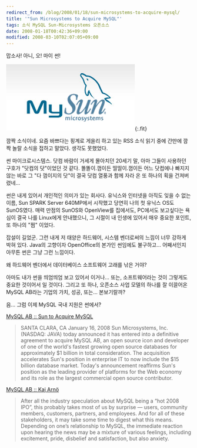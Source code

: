 ```yaml
---
redirect_from: /blog/2008/01/18/sun-microsystems-to-acquire-mysql/
title: '"Sun Microsystems to Acquire MySQL"'
tags: 소식 MySQL Sun-Microsystems 오픈소스
date: 2008-01-18T00:42:36+09:00
modified: 2008-03-10T02:07:05+09:00
---
```

맙소사! 아니, 오! 마이 썬!

![My SUN](/attachments/2008-01-18-mysun.png){:.fit}

깜짝 소식이네. 요즘 바쁘다는 핑계로 게을리 하고 있는 RSS 소식 읽기 중에
간만에 깜짝 놀랄 소식을 접하고 말았다. 생각도 못했었다.

썬 마이크로시스템스. 닷컴 바람이 거세게 몰아치던 20세기 말, 아마 그들이
사용하던 구호가 "닷컴의 닷"이었던 것 같다. 똘똘이.껌이든 띨띨이.껌이든
어느 닷컴에나 빠지지 않는 바로 그 "다 껌이지의 닷"이 결국 닷컴 열풍과
함께 자라 온 또 하나의 획을 건져버렸네...

썬은 내게 있어서 개인적인 의미가 있는 회사다. 유닉스와 인터넷을 아직도
잊을 수 없는 이름, Sun SPARK Server 640MP에서 시작했고 당연히 나의 첫
유닉스 OS도 SunOS였다. 매력 만점의 SunOS와 OpenView를 집에서도, PC에서도
보고싶다는 욕심이 결국 나를 Linux에게 안내했으니, 그 시절이 내 인생에
있어서 매우 중요한 포인트, 또 하나의 "쩜" 이었다.

잡설이 길었군. 그런 내게 저 태양은 하드웨어, 시스템 벤더로써의 느낌이
너무 강하게 박혀 있다. Java의 고향이자 OpenOffice의 본가인 썬임에도
불구하고... 어째서인지 아무튼 썬은 그냥 그런 느낌이다.

왜 하드웨어 벤더에서 데이터베이스 소프트웨어 고래를 낚은 거야?

아마도 내가 썬을 띄엄띄엄 보고 있어서 이거나... 또는, 소프트웨어라는 것이
그렇게도 중요한 것이어서 일 것이다. 그리고 또 하나, 오픈소스 사업 모델의
하나를 잘 이끌어온 MySQL AB라는 기업의 가치, 성공, 또는... 본보기랄까?

음... 그럼 이제 MySQL 국내 지원은 썬에서?

[MySQL AB :: Sun to Acquire MySQL](http://www.mysql.com/news-and-events/sun-to-acquire-mysql.html)

> SANTA CLARA, CA January 16, 2008 Sun Microsystems, Inc. (NASDAQ: JAVA) today announced it has entered into a definitive agreement to acquire MySQL AB, an open source icon and developer of one of the world's fastest growing open source databases for approximately $1 billion in total consideration. The acquisition accelerates Sun's position in enterprise IT to now include the $15 billion database market. Today's announcement reaffirms Sun's position as the leading provider of platforms for the Web economy and its role as the largest commercial open source contributor.

[MySQL AB :: Kaj Arnö](http://blogs.mysql.com/kaj/2008/01/16/sun-acquires-mysql/)

> After all the industry speculation about MySQL being a “hot 2008 IPO”, this probably takes most of us by surprise — users, community members, customers, partners, and employees. And for all of these stakeholders, it may take some time to digest what this means. Depending on one’s relationship to MySQL, the immediate reaction upon hearing the news may be a mixture of various feelings, including excitement, pride, disbelief and satisfaction, but also anxiety.



